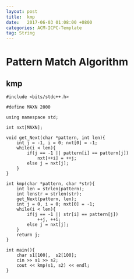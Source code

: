```yaml
---
layout: post
title:  kmp
date:   2017-06-03 01:08:00 +0800
categories: ACM-ICPC-Template
tag: String
---
```


# Pattern Match Algorithm
## kmp
	

    #include <bits/stdc++.h>

	#define MAXN 2000
	
	using namespace std;

	int nxt[MAXN];

	void get_Next(char *pattern, int len){
		int j = -1, i = 0; nxt[0] = -1;
		while(i < len){
			if(j == -1 || pattern[i] == pattern[j])
				nxt[++i] = ++j;
			else j = nxt[j];
		}
	}
	
	int kmp(char *pattern, char *str){
		int len = strlen(pattern);
		int lenstr = strlen(str);
		get_Next(pattern, len);
		int j = 0, i = 0; nxt[0] = -1;
		while(i < len){
			if(j == -1 || str[i] == pattern[j])
				++j, ++i;
			else j = nxt[j];
		}
		return j;
	} 
	
	int main(){
		char s1[100],  s2[100];
		cin >> s1 >> s2;
		cout << kmp(s1, s2) << endl;
	}